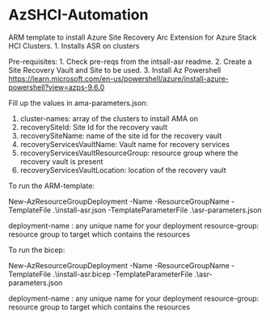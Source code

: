 # AzSHCI-Automation
ARM template to install Azure Site Recovery Arc Extension for Azure Stack HCI Clusters.
	1. Installs ASR on clusters 


Pre-requisites:
	1. Check pre-reqs from the intsall-asr readme.
	2. Create a Site Recovery Vault and Site to be used.
	3. Install Az Powershell https://learn.microsoft.com/en-us/powershell/azure/install-azure-powershell?view=azps-9.6.0

Fill up the values in ama-parameters.json: 

1. cluster-names: array of the clusters to install AMA on 
2. recoverySiteId: Site Id for the recovery vault 
3. recoverySiteName: name of the site id for the recovery vault
4. recoveryServicesVaultName: Vault name for recovery services 
5. recoveryServicesVaultResourceGroup: resource group where the recovery vault is present
6. recoveryServicesVaultLocation: location of the recovery vault 


To run the ARM-template: 

New-AzResourceGroupDeployment -Name <deployment-name> -ResourceGroupName <resource-group> -TemplateFile .\install-asr.json -TemplateParameterFile .\asr-parameters.json

deployment-name : any unique name for your deployment 
resource-group: resource group to target which contains the resources

To run the bicep: 

New-AzResourceGroupDeployment -Name <deployment-name> -ResourceGroupName <resource-group> -TemplateFile .\install-asr.bicep -TemplateParameterFile .\asr-parameters.json

deployment-name : any unique name for your deployment 
resource-group: resource group to target which contains the resources
